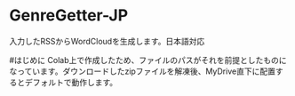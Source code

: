 # GenreGetter-JP
入力したRSSからWordCloudを生成します。日本語対応

#はじめに
Colab上で作成したため、ファイルのパスがそれを前提としたものになっています。ダウンロードしたzipファイルを解凍後、MyDrive直下に配置するとデフォルトで動作します。

